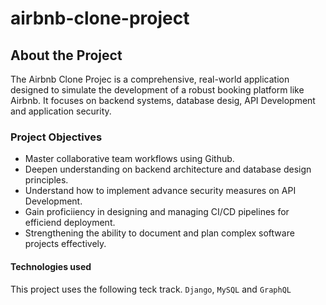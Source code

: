 # airbnb-clone-project  

## About the Project
The Airbnb Clone Projec is a comprehensive, real-world application designed to simulate the development of a robust booking platform like Airbnb. It focuses on backend systems, database desig, API Development and application security.

### Project Objectives

* Master collaborative team workflows using Github.
* Deepen understanding on backend architecture and database design principles.
* Understand how to implement advance security measures on API Development.
* Gain proficiiency in designing and managing CI/CD pipelines for efficiend deployment.
* Strengthening the ability to document and plan complex software projects effectively.

#### Technologies used

This project uses the following teck track. `Django`, `MySQL` and `GraphQL`

